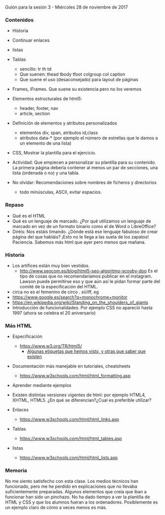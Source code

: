 Guión para la sesión 3 - Miércoles 28 de noviembre de 2017
### Contenidos
- Historia
- Continuar enlaces
- listas
- Tablas
  - sencillo: tr th td
  - Que suenen: thead tbody tfoot colgroup col caption
  - Que suene el uso (desaconsejado) para layout de páginas
- Frames, iFrames. Que suene su existencia pero no los veremos
- Elementos estructurales de html5:
  - header, footer, nav
  - article, section
- Definición de elementos y atributos personalizados
  - elementos div, span, atributos id,class
  - atributos data-* (por ejemplo el número de estrellas que le damos a un elemento de una lista)
- CSS, Mostrar la plantilla para el ejercicio.
- Actividad: Que empiecen a personalizar su plantilla para su contenido. La primera página debería contener al menos un par de secciones, una lista (ordenada o no) y una tabla.

- No olvidar: Recomendaciones sobre nombres de ficheros y directorios
  - todo minúsculas, ASCII, evitar espacios.

### Repaso
- Qué es el HTML
- Qué es un lenguaje de marcado. ¿Por qué utilizamos un lenguaje de marcado en vez de un formato binario como el de Word o LibreOffice?
- Diréis: Nos estáis timando. ¿Dónde está ese lenguaje fabuloso de crear página del que habláis? ¡Esto no le llega a las suela de los zapatos! Paciencia. Sabemos más html que ayer pero menos que mañana.

### Historia
- Los artífices están muy bien vestidos.
  - http://www.seocom.es/blog/html5-seo-algoritmo-scooby-doo Es el tipo de cosas que no recomendaríamos publicar en el instagram. Lawson puede permitirse eso y que aún así le pidan formar parte del comité de la especificación del HTML.
- circa no es el femenino de circo . sii/iff, eg
- https://www.google.es/search?q=monochrome+monitor
- https://en.wikipedia.org/wiki/Standing_on_the_shoulders_of_giants
- Introducción de funcionalidades. Por ejemplo CSS no apareció hasta 1997 (ahora se celebra el 20 aniversario)

### Más HTML
- Especificación
  - https://www.w3.org/TR/html5/
    - [Algunas etiquetas que hemos visto, y otras que saber que existen](https://www.w3.org/TR/html5/text-level-semantics.html#usage-summary)
- Documentación más manejable en tutoriales, cheatsheets
  - https://www.w3schools.com/html/html_formatting.asp
- Aprender mediante ejemplos
- Existen distintas versiones vigentes de html: por ejemplo HTML4, XHTML, HTML5. ¿En qué se diferencian?¿Cual es preferible utilizar?

- Enlaces
  - https://www.w3schools.com/html/html_links.asp
- Tablas
  - https://www.w3schools.com/html/html_tables.asp
- listas
  - https://www.w3schools.com/html/html_lists.asp


### Memoria
No me siento satisfecho con esta clase. Los medios técnicos han funcionado, pero me he perdido en explicaciones que no llevaba suficientemente preparadas. Algunos elementos que creía que iban a funcionar han sido un pinchazo. No ha dado tiempo a ver la plantilla de HTML y CSS y que los alumnos fueran a los ordenadores. Posiblemente es un ejemplo claro de cómo a veces menos es más.

